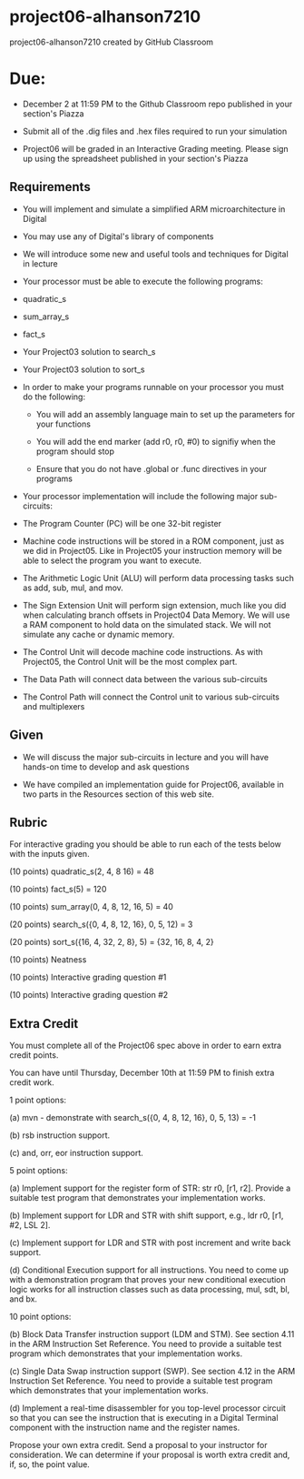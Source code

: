 # project06-alhanson7210
project06-alhanson7210 created by GitHub Classroom

# Due: 
* December 2 at 11:59 PM to the Github Classroom repo published in your section's Piazza

* Submit all of the .dig files and .hex files required to run your simulation

* Project06 will be graded in an Interactive Grading meeting. Please sign up using the spreadsheet published in your section's Piazza

## Requirements
- You will implement and simulate a simplified ARM microarchitecture in Digital

- You may use any of Digital's library of components

- We will introduce some new and useful tools and techniques for Digital in lecture

- Your processor must be able to execute the following programs:

* quadratic_s

* sum_array_s

* fact_s

* Your Project03 solution to search_s

* Your Project03 solution to sort_s

* In order to make your programs runnable on your processor you must do the following:

  * You will add an assembly language main to set up the parameters for your functions

  * You will add the end marker (add r0, r0, #0) to signifiy when the program should stop

  * Ensure that you do not have .global or .func directives in your programs

- Your processor implementation will include the following major sub-circuits:

* The Program Counter (PC) will be one 32-bit register

* Machine code instructions will be stored in a ROM component, just as we did in Project05. Like in Project05 your instruction memory will be able to select the program you want to execute.

* The Arithmetic Logic Unit (ALU) will perform data processing tasks such as add, sub, mul, and mov.

* The Sign Extension Unit will perform sign extension, much like you did when calculating branch offsets in Project04 Data Memory. We will use a RAM component to hold data on the simulated stack. We will not simulate any cache or dynamic memory.

* The Control Unit will decode machine code instructions. As with Project05, the Control Unit will be the most complex part. 

* The Data Path will connect data between the various sub-circuits

* The Control Path will connect the Control unit to various sub-circuits and multiplexers

## Given
* We will discuss the major sub-circuits in lecture and you will have hands-on time to develop and ask questions

* We have compiled an implementation guide for Project06, available in two parts in the Resources section of this web site.

## Rubric
For interactive grading you should be able to run each of the tests below with the inputs given.

(10 points) quadratic_s(2, 4, 8 16) = 48

(10 points) fact_s(5) = 120

(10 points) sum_array(0, 4, 8, 12, 16, 5) = 40

(20 points) search_s({0, 4, 8, 12, 16}, 0, 5, 12) = 3

(20 points) sort_s({16, 4, 32, 2, 8}, 5) = {32, 16, 8, 4, 2}

(10 points) Neatness

(10 points) Interactive grading question #1

(10 points) Interactive grading question #2

## Extra Credit
You must complete all of the Project06 spec above in order to earn extra credit points. 

You can have until Thursday, December 10th at 11:59 PM to finish extra credit work.

1 point options:

(a) mvn - demonstrate with  search_s({0, 4, 8, 12, 16}, 0, 5, 13) = -1

(b) rsb instruction support.

(c) and, orr, eor instruction support.

5 point options:

(a) Implement support for the register form of STR: str r0, [r1, r2]. Provide a suitable test program that demonstrates your implementation works.

(b) Implement support for LDR and STR with shift support, e.g., ldr r0, [r1, #2, LSL 2].

(c) Implement support for LDR and STR with post increment and write back support.

(d) Conditional Execution support for all instructions. You need to come up with a demonstration program that proves your new conditional execution logic works for all instruction classes such as data processing, mul, sdt, bl, and bx.

10 point options:

(b) Block Data Transfer instruction support (LDM and STM). See section 4.11 in the ARM Instruction Set Reference. You need to provide a suitable test program which demonstrates that your implementation works.

(c) Single Data Swap instruction support (SWP). See section 4.12 in the ARM Instruction Set Reference. You need to provide a suitable test program which demonstrates that your implementation works.

(d) Implement a real-time disassembler for you top-level processor circuit so that you can see the instruction that is executing in a Digital Terminal component with the instruction name and the register names. 

Propose your own extra credit. Send a proposal to your instructor for consideration. We can determine if your proposal is worth extra credit and, if, so, the point value.


